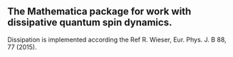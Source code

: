 

## The Mathematica package for work with dissipative quantum spin dynamics.

Dissipation is implemented according the Ref R. Wieser, Eur. Phys. J. B 88, 77 (2015).
